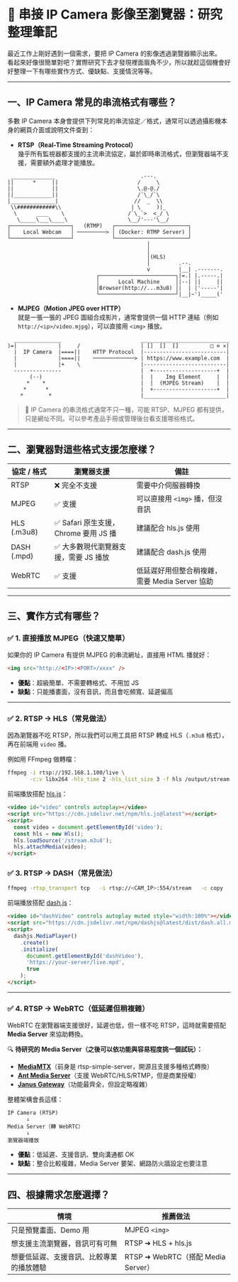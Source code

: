 # 📘 串接 IP Camera 影像至瀏覽器：研究整理筆記

最近工作上剛好遇到一個需求，要把 IP Camera 的影像透過瀏覽器顯示出來。  
看起來好像很簡單對吧？實際研究下去才發現裡面眉角不少，所以就趁這個機會好好整理一下有哪些實作方式、優缺點、支援情況等等。

---

## 一、IP Camera 常見的串流格式有哪些？

多數 IP Camera 本身會提供下列常見的串流協定／格式，通常可以透過攝影機本身的網頁介面或說明文件查到：

- **RTSP（Real-Time Streaming Protocol）**  
  幾乎所有監視器都支援的主流串流協定，屬於即時串流格式，但瀏覽器端不支援，需要額外處理才能播放。


```
 ______________                           .---.     
||      *     ||                         /     \        
||            ||                         \.@-@./    
||____________||                         /`\_/`\    
|______________|                        //  _  \\   
 \\############\\                      | \     )|_  
  \      ____    \                    /`\_`>  <_/ \ 
   \_____\___\____\                   \__/'---'\__/ 
┌───────────────────┐   (RTMP)   ┌───────────────────────┐
│    Local Webcam   │ ─────────> │ (Docker: RTMP Server) │
└───────────────────┘            └───────────────────────┘
                                            │
                                            │ 
                                            │(HLS)
                                            │         .--.
                                            v         |__| .-------.
                            ┌────────────────────────┐|=.| |.-----.|
                            │      Local Machine     │|--| ||     ||
                            │Browser(http://...m3u8) │|  | |'-----'|
                            └────────────────────────┘|__|~')_____('
```  

- **MJPEG（Motion JPEG over HTTP）**  
  就是一張一張的 JPEG 圖組合成影片，通常會提供一個 HTTP 連結（例如 `http://<ip>/video.mjpg`），可以直接用 `<img>` 播放。

```
  _______________                         ____________________________                                              
)=|             |     /                   | []  []  []          □ ⊖ ✕|                                              
  |  IP Camera  |====||    HTTP Protocol  |--------------------------|                                              
  |             |====||    ─────────────> | https://www.example.com  |                                              
  |             |+    \                   |--------------------------|                                                  
  ---------------                         |  +--------------------+  |                                                
       (--)                               |  |    Img Element     |  |                                              
      *    *                              |  |  (MJPEG Stream)    |  |                                              
     *      *                             |  +--------------------+  |  
    *        *                            |__________________________|  
```     

> 📌 IP Camera 的串流格式通常不只一種，可能 RTSP、MJPEG 都有提供，只是網址不同。可以參考產品手冊或管理後台看支援哪些格式。

---

## 二、瀏覽器對這些格式支援怎麼樣？

| 協定 / 格式 | 瀏覽器支援 | 備註 |
|-------------|------------|------|
| RTSP | ❌ 完全不支援 | 需要中介伺服器轉換 |
| MJPEG | ✅ 支援 | 可以直接用 `<img>` 播，但沒音訊 |
| HLS (.m3u8) | ✅ Safari 原生支援，Chrome 要用 JS 播 | 建議配合 hls.js 使用 |
| DASH (.mpd) | ✅ 大多數現代瀏覽器支援，需要 JS 播放 | 建議配合 dash.js 使用 |
| WebRTC | ✅ 支援 | 低延遲好用但整合稍複雜，需要 Media Server 協助 |

---

## 三、實作方式有哪些？

### ✅ 1. 直接播放 MJPEG（快速又簡單）

如果你的 IP Camera 有提供 MJPEG 的串流網址，直接用 HTML 播就好：

```html
<img src="http://<IP>:<PORT>/xxxx" />
```

- **優點**：超級簡單、不需要轉格式、不用加 JS
- **缺點**：只能播畫面，沒有音訊，而且會吃頻寬、延遲偏高

---

### ✅ 2. RTSP → HLS（常見做法）

因為瀏覽器不吃 RTSP，所以我們可以用工具把 RTSP 轉成 HLS（`.m3u8` 格式），再在前端用 `video` 播。

例如用 FFmpeg 做轉檔：

```bash
ffmpeg -i rtsp://192.168.1.100/live \
       -c:v libx264 -hls_time 2 -hls_list_size 3 -f hls /output/stream.m3u8
```

前端播放搭配 [hls.js](https://github.com/video-dev/hls.js)：

```html
<video id="video" controls autoplay></video>
<script src="https://cdn.jsdelivr.net/npm/hls.js@latest"></script>
<script>
  const video = document.getElementById('video');
  const hls = new Hls();
  hls.loadSource('/stream.m3u8');
  hls.attachMedia(video);
</script>
```

### ✅ 3. RTSP → DASH（常見做法）

```bash
ffmpeg -rtsp_transport tcp   -i rtsp://<CAM_IP>:554/stream   -c copy   -f dash   -window_size 5   -extra_window_size 5   /var/www/html/live.mpd
```

前端播放搭配 [dash.js](https://github.com/Dash-Industry-Forum/dash.js)：

```html
<video id="dashVideo" controls autoplay muted style="width:100%"></video>
<script src="https://cdn.jsdelivr.net/npm/dashjs@latest/dist/dash.all.min.js"></script>
<script>
  dashjs.MediaPlayer()
    .create()
    .initialize(
      document.getElementById('dashVideo'),
      'https://your-server/live.mpd',
      true
    );
</script>
```

---

### ✅ 4. RTSP → WebRTC（低延遲但稍複雜）

WebRTC 在瀏覽器端支援很好，延遲也低，但一樣不吃 RTSP，這時就需要搭配 **Media Server** 來協助轉換。

🔍 **待研究的 Media Server（之後可以依功能與容易程度挑一個試玩）：**

- [**MediaMTX**](https://github.com/bluenviron/mediamtx)（前身是 rtsp-simple-server，開源且支援多種格式轉換）
- [**Ant Media Server**](https://antmedia.io/)（支援 WebRTC/HLS/RTMP，但是商業授權）
- [**Janus Gateway**](https://janus.conf.meetecho.com/)（功能最齊全，但設定略複雜）

整體架構會長這樣：
```text
IP Camera (RTSP)
      ↓
Media Server（轉 WebRTC）
      ↓
瀏覽器端播放
```

- **優點**：低延遲、支援音訊、雙向溝通都 OK
- **缺點**：整合比較複雜，Media Server 要架、網路防火牆設定也要注意

---

## 四、根據需求怎麼選擇？

| 情境 | 推薦做法 |
|------|----------|
| 只是預覽畫面、Demo 用 | MJPEG `<img>` |
| 想支援主流瀏覽器，音訊可有可無 | RTSP ➜ HLS + hls.js |
| 想要低延遲、支援音訊、比較專業的播放體驗 | RTSP ➜ WebRTC（搭配 Media Server） |


